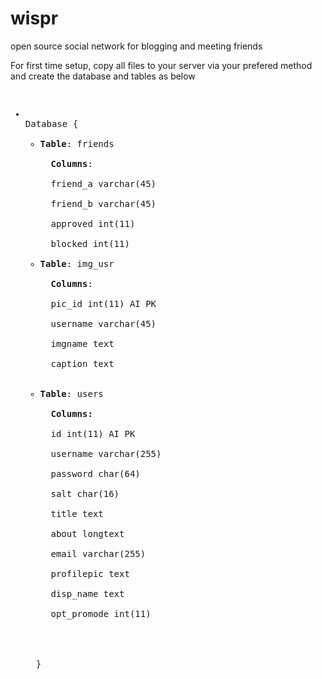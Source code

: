 wispr
=====

open source social network for blogging and meeting friends

For first time setup, copy all files to your server via your prefered method and create the database and tables as below
<pre>
<ul>
<li>
Database {
<ul>
<li><strong>Table</strong>: friends<br>
  <strong>Columns</strong>:<br>
  friend_a varchar(45)<br> 
  friend_b varchar(45) <br>
  approved int(11) <br>
  blocked int(11)</li>
<li><strong>Table</strong>: img_usr<br>
  <strong>Columns</strong>:<br>
  pic_id int(11) AI PK <br>
  username varchar(45) <br>
  imgname text <br>
  caption text<br>
</li>  
<li><strong>Table</strong>: users<br>
  <strong>Columns:</strong><br>
  id int(11) AI PK <br>
  username varchar(255) <br>
  password char(64)<br> 
  salt char(16) <br>
  title text <br>
  about longtext <br>
  email varchar(255) <br>
  profilepic text <br>
  disp_name text <br>
  opt_promode int(11)
  </li>
  </ul>
  }</li></ul>
  </pre>
